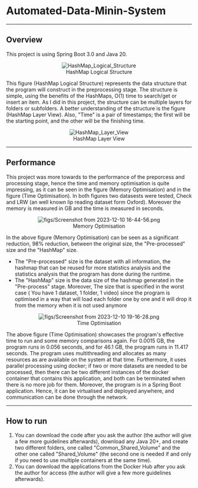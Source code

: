 # Automated-Data-Minin-System

---

## Overview

This project is using Spring Boot 3.0 and Java 20.

<center><figure><img src="figs/HashMap_Logical_Structure.png" alt="HashMap_Logical_Structure"><figcaption>HashMap Logical Structure</figcaption></figure></center>





This figure (HashMap Logical Structure) represents the data structure that the program will construct in the preprocessing stage. The structure is simple, using the benefits of the HashMaps, O(1) time to search/get or insert an item. As I did in this project, the structure can be multiple layers for folders or subfolders. A better understanding of the structure is the figure (HashMap Layer View). Also, "Time" is a pair of timestamps; the first will be the starting point, and the other will be the finishing time.


<center><figure><img src="figs/HashMap_Layer_View.png" alt="HashMap_Layer_View"><figcaption>HashMap Layer View</figcaption></figure></center>

---

## Performance

This project was more towards to the performance of the preporcess and processing stage, hence the time and memory optimisation is quite impressing, as it can be seen in the figure (Memory Optimisation) and in the figure (Time Optimisation). In both figures two datasests were tested, Check and LRW (an well known lip reading dataset form Oxford). Moreover the memory is measured in GB and the time is measured in seconds.


<center><figure><img src="figs/Screenshot from 2023-12-10 16-44-56.png" alt="figs/Screenshot from 2023-12-10 16-44-56.png"><figcaption>Memory Optimisation</figcaption></figure></center>





In the above figure (Memory Optimisation) can be seen as a significant reduction, 98% reduction, between the original size, the "Pre-processed" size and the "HashMap" size.

* The "Pre-processed" size is the dataset with all information, the hashmap that can be reused for more statistics analysis and the statistics analysis that the program has done during the runtime.
* The "HashMap" size is the data size of the hashmap generated in the "Pre-process" stage. Moreover, The size that is specified in the worst case ( You have 1 dataset, 1 folder, 1 video) since the program is optimised in a way that will load each folder one by one and it will drop it from the memory when it is not used anymore


<center><figure><img src="figs/Screenshot from 2023-12-10 19-16-28.png" alt="figs/Screenshot from 2023-12-10 19-16-28.png"><figcaption>Time Optimisation</figcaption></figure></center>



The above figure (Time Optimisation) showcases the program's effective time to run and some memory comparisons again. For 0.0015 GB, the program runs in 0.056 seconds, and for 46.1 GB, the program runs in 11.417 seconds. The program uses multithreading and allocates as many resources as are available on the system at that time. Furthermore, it uses parallel processing using docker; if two or more datasets are needed to be processed, then there can be two different instances of the docker container that contains this application, and both can be terminated when there is no more job for them. Moreover, the program is in a Spring Boot application. Hence, it can be virtualised and deployed anywhere, and communication can be done through the network.

---

## How to run

1. You can download the code after you ask the author (the author will give a few more guidelines afterwards), download any Java 20+, and create two different folders, one called "Common_Shared_Volume" and the other one called "Shared_Volume" (the second one is needed if and only if you need to use multiple containers at the same time).
2. You can download the applications from the Docker Hub after you ask the author for access  (the author will give a few more guidelines afterwards).
